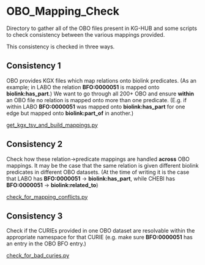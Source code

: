 # OBO_Mapping_Check
Directory to gather all of the OBO files present in KG-HUB and some scripts to check consistency between the various mappings provided.

This consistency is checked in three ways.

## Consistency 1
OBO provides KGX files which map relations onto biolink predicates. (As an example; in LABO the relation **BFO:0000051** is mapped onto **biolink:has_part**.) We want to go through all 200+ OBO and ensure **within** an OBO file no relation is mapped onto more than one predicate. (E.g. if within LABO **BFO:0000051** was mapped onto **biolink:has_part** for one edge but mapped onto **biolink:part_of** in another.)

[get_kgx_tsv_and_build_mappings.py](get_kgx_tsv_and_build_mappings.py)
## Consistency 2
Check how these relation->predicate mappings are handled **across** OBO mappings. It may be the case that the same relation is given different biolink predicates in different OBO datasets. (At the time of writing it is the case that LABO has  **BFO:0000051** -> **biolink:has_part**, while CHEBI has **BFO:0000051** -> **biolink:related_to**)

[check_for_mapping_conflicts.py](check_for_mapping_conflicts.py)
## Consistency 3
Check if the CURIEs provided in one OBO dataset are resolvable within the appropriate namespace for that CURIE (e.g. make sure **BFO:0000051** has an entry in the OBO BFO entry.)

[check_for_bad_curies.py](check_for_bad_curies.py)
